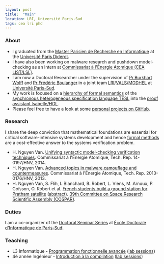 ```yaml
---
layout: post
title:  "Main"
location: LRI, Université Paris-Sud
tags: cea lri phd
---
```



### About


* I graduated from the [Master Parisien de Recherche en Informatique](https://wikimpri.dptinfo.ens-cachan.fr/doku.php?id=start) at the [Université Paris Diderot](http://www.univ-paris-diderot.fr/).
* I have also been working on malware research and pushdown model-checking as an Intern at [Commissariat à l'Énergie Atomique (CEA LIST/LSL)](http://www-list.cea.fr/).
* I am now a Doctoral Researcher under the supervision of [Pr Burkhart Wolff](https://www.lri.fr/~wolff/) and [Pr Frédéric Boulanger](http://wwwdi.supelec.fr/fb/) in a joint team [LRI](http://vals.lri.fr/)/[VALS](http://vals.lri.fr/)/[MODHEL](https://modhel.lri.fr/) at [Université Paris-Sud](http://www.u-psud.fr).
* My work is focused on a [hierarchy of formal semantics](http://www.sciencedirect.com/science/article/pii/S0304397500003133) of the [synchronous heterogeneous specification language TESL](http://wwwdi.supelec.fr/software/TESL/) into the [proof assistant Isabelle/HOL](http://isabelle.in.tum.de/).
* Please feel free to have a look at some [personal projects on GitHub](https://github.com/EmptyStackExn).


### Research

I share the deep conviction that mathematical foundations are essential for critical software-intensive systems development and hence [formal methods](http://shemesh.larc.nasa.gov/fm/fm-why-new.html) are a cost-effective answer to the systems verification problem.

* H. Nguyen Van. [Unifying syntactic model-checking verification techniques](files/14-0197-HNV-2014.pdf). Commissariat à l'Énergie Atomique, Tech. Rep. 14-0197/HNV, 2014.
* H. Nguyen Van. [Advanced topics in malware camouflage and countermeasures](files/2013-0176-HNV-2013.pdf). Commissariat à l'Énergie Atomique, Tech. Rep. 2013-0176/HNV, 2013.
* H. Nguyen Van, S. Flih, I. Blanchard, B. Robert, L. Viens, M. Arnoux, P. Coïsson, O. Robert et al. [French students build a ground station for Pratham satellite](files/poster_cospar_IPGP.pdf) ([abstract](files/PE.1-0022-12.pdf)). [39th Committee on Space Research Scientific Assembly (COSPAR)](https://cosparhq.cnes.fr/).


### Duties


I am a co-organizer of the [Doctoral Seminar Series](https://www.lri.fr/doctorants) at [École Doctorale d'Informatique de Paris-Sud](https://edips.lri.fr/tiki-index.php).


### Teaching


* L3 Informatique - [Programmation fonctionnelle avancée](http://www.lri.fr/~conchon/PFA) ([lab sessions](files/info311-pfa-tdtp-1415/))
* 4è année Ingénieur - [Introduction à la compilation](https://www.lri.fr/~fv/teaching.html) ([lab sessions](files/app4-compilation-tdtp-1415/))
